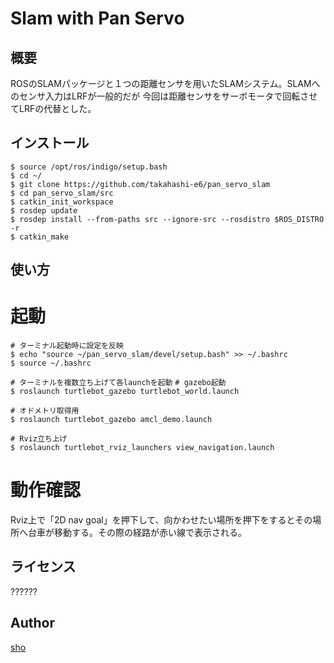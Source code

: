 Slam with Pan Servo
====

## 概要
ROSのSLAMパッケージと１つの距離センサを用いたSLAMシステム。SLAMへのセンサ入力はLRFが一般的だが
今回は距離センサをサーボモータで回転させてLRFの代替とした。

## インストール

`$ source /opt/ros/indigo/setup.bash`  
`$ cd ~/`   
`$ git clone https://github.com/takahashi-e6/pan_servo_slam`  
`$ cd pan_servo_slam/src`  
`$ catkin_init_workspace`  
`$ rosdep update`  
`$ rosdep install --from-paths src --ignore-src --rosdistro $ROS_DISTRO -r`  
`$ catkin_make`  

## 使い方

# 起動
`# ターミナル起動時に設定を反映`  
`$ echo "source ~/pan_servo_slam/devel/setup.bash" >> ~/.bashrc`  
`$ source ~/.bashrc`  

`# ターミナルを複数立ち上げて各launchを起動`
`# gazebo起動`  
`$ roslaunch turtlebot_gazebo turtlebot_world.launch`

`# オドメトリ取得用`  
`$ roslaunch turtlebot_gazebo amcl_demo.launch`

`# Rviz立ち上げ`  
`$ roslaunch turtlebot_rviz_launchers view_navigation.launch`

# 動作確認
Rviz上で「2D nav goal」を押下して、向かわせたい場所を押下をするとその場所へ台車が移動する。その際の経路が赤い線で表示される。

## ライセンス

??????

## Author

[sho](https://github.com/takahashi-e6)
